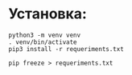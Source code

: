 # Установка:

    python3 -m venv venv
    . venv/bin/activate
    pip3 install -r requeriments.txt

    pip freeze > requeriments.txt